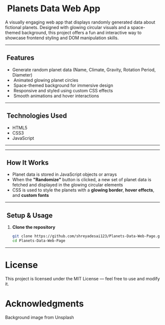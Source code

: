 #  Planets Data Web App

A visually engaging web app that displays randomly generated data about fictional planets. Designed with glowing circular visuals and a space-themed background, this project offers a fun and interactive way to showcase frontend styling and DOM manipulation skills.

---

##  Features

* Generate random planet data (Name, Climate, Gravity, Rotation Period, Diameter)
*  Animated glowing planet circles
*  Space-themed background for immersive design
*  Responsive and styled using custom CSS effects
*  Smooth animations and hover interactions

---

##  Technologies Used

* HTML5
* CSS3
* JavaScript

---

---

##  How It Works

* Planet data is stored in JavaScript objects or arrays
* When the **"Randomize"** button is clicked, a new set of planet data is fetched and displayed in the glowing circular elements
* CSS is used to style the planets with a **glowing border**, **hover effects**, and **custom fonts**

---

##  Setup & Usage

1. **Clone the repository**

   ```bash
   git clone https://github.com/shreyadesai123/Planets-Data-Web-Page.git
   cd Planets-Data-Web-Page

   ```
---

# License
This project is licensed under the MIT License — feel free to use and modify it.

# Acknowledgments
Background image from Unsplash
